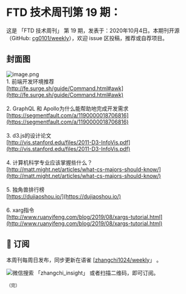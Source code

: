 # FTD 技术周刊第 19 期：
这是 「FTD 技术周刊」 第 19 期，发表于：2020年10月4日。本期刊开源（GitHub: [cg0101/weekly](https://github.com/cg0101/weekly)），欢迎 issue 区投稿，推荐或自荐项目。
## 封面图


![image.png](https://cdn.nlark.com/yuque/0/2020/png/132503/1605584133265-f0bac3f0-62a1-4762-bb2b-f3a84a9dc7e0.png#height=720&id=L5hsa&margin=%5Bobject%20Object%5D&name=image.png&originHeight=720&originWidth=1080&originalType=binary&size=1615736&status=done&style=none&width=1080)<br />1. 前端开发环境推荐<br />[http://fe.surge.sh/guide/Command.html#awk](http://fe.surge.sh/guide/Command.html#awk)<br />
<br />2. GraphQL 和 Apollo为什么能帮助地完成开发需求<br />[https://segmentfault.com/a/1190000018706816](https://segmentfault.com/a/1190000018706816)<br />
<br />3. d3.js的设计论文<br />[http://vis.stanford.edu/files/2011-D3-InfoVis.pdf](http://vis.stanford.edu/files/2011-D3-InfoVis.pdf)<br />
<br />4. 计算机科学专业应该掌握些什么？<br />[http://matt.might.net/articles/what-cs-majors-should-know/](http://matt.might.net/articles/what-cs-majors-should-know/)<br />
<br />5. 独角兽排行榜 <br />[https://dujiaoshou.io/](https://dujiaoshou.io/)<br />
<br />6. xarg指令<br />[http://www.ruanyifeng.com/blog/2019/08/xargs-tutorial.html](http://www.ruanyifeng.com/blog/2019/08/xargs-tutorial.html)



## 📅 订阅
本周刊每周日发布，同步更新在语雀 [[zhangchi1024/weekly](https://www.yuque.com/zhangchi1024/weekly)」 。


微信搜索 「zhangchi_insight」 或者扫描二维码，即可订阅。
    <img src="https://cdn.nlark.com/yuque/0/2021/jpeg/132503/1640750963398-e8538e9e-6b96-46f7-abff-c93b56bdd377.jpeg?x-oss-process=image%2Fwatermark%2Ctype_d3F5LW1pY3JvaGVp%2Csize_36%2Ctext_5byg6amw%2Ccolor_FFFFFF%2Cshadow_50%2Ct_80%2Cg_se%2Cx_10%2Cy_10%2Fresize%2Cw_426%2Climit_0" style="float:left">
    
    （完）